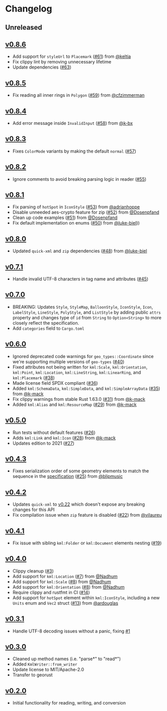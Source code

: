 # Changelog

## Unreleased

## [v0.8.6](https://github.com/georust/kml/releases/tag/v0.8.6)

- Add support for `styleUrl` to `Placemark` ([#61](https://github.com/georust/kml/pull/61)) from [@keltia](https://github.com/keltia)
- Fix clippy lint by removing unnecessary lifetime
- Update dependencies ([#63](https://github.com/georust/kml/pull/63))

## [v0.8.5](https://github.com/georust/kml/releases/tag/v0.8.5)

- Fix reading all inner rings in `Polygon` ([#59](https://github.com/georust/kml/pull/59)) from [@cfzimmerman](https://github.com/cfzimmerman)

## [v0.8.4](https://github.com/georust/kml/releases/tag/v0.8.4)

- Add error message inside `InvalidInput` ([#58](https://github.com/georust/kml/pull/58)) from [@k-bx](https://github.com/k-bx)

## [v0.8.3](https://github.com/georust/kml/releases/tag/v0.8.3)

- Fixes `ColorMode` variants by making the default `normal` ([#57](https://github.com/georust/kml/pull/57))

## [v0.8.2](https://github.com/georust/kml/releases/tag/v0.8.2)

- Ignore comments to avoid breaking parsing logic in reader ([#55](https://github.com/georust/kml/pull/55))

## [v0.8.1](https://github.com/georust/kml/releases/tag/v0.8.1)

- Fix parsing of `hotSpot` in `IconStyle` ([#53](https://github.com/georust/kml/pull/53)) from [@adrianhoppe](https://github.com/adrianhoppe)
- Disable unneeded aes-crypto feature for zip ([#52](https://github.com/georust/kml/pull/52)) from [@Dosenpfand](https://github.com/Dosenpfand)
- Clean up code examples ([#51](https://github.com/georust/kml/pull/51)) from [@Dosenpfand](https://github.com/Dosenpfand)
- Fix default implementation on enums ([#50](https://github.com/georust/kml/pull/50)) from [@luke-biel](https://github.com/luke-biel)))

## [v0.8.0](https://github.com/georust/kml/releases/tag/v0.8.0)

- Updated `quick-xml` and `zip` dependencies ([#48](https://github.com/georust/kml/pull/48)) from [@luke-biel](https://github.com/luke-biel)

## [v0.7.1](https://github.com/georust/kml/releases/tag/v0.7.1)

- Handle invalid UTF-8 characters in tag name and attributes ([#45](https://github.com/georust/kml/pull/45))

## [v0.7.0](https://github.com/georust/kml/releases/tag/v0.7.0)

- BREAKING: Updates `Style`, `StyleMap`, `BalloonStyle`, `IconStyle`, `Icon`, `LabelStyle`, `LineStyle`, `PolyStyle`, and `ListStyle` by adding public `attrs` property and changes type of `id` from `String` to `Option<String>` to more closely reflect the specification.
- Add `categories` field to `Cargo.toml`

## [v0.6.0](https://github.com/georust/kml/releases/tag/v0.6.0)

- Ignored deprecated code warnings for `geo_types::Coordinate` since we're supporting multiple versions of `geo-types` ([#40](https://github.com/georust/kml/pull/40))
- Fixed attributes not being written for `kml:Scale`, `kml:Orientation`, `kml:Point`, `kml:Location`, `kml:LineString`, `kml:LinearRing`, and `kml:Placemark`  ([#38](https://github.com/georust/kml/pull/38))
- Made license field SPDX compliant ([#36](https://github.com/georust/kml/pull/36))
- Added `kml:SchemaData`, `kml:SimpleData`, and `kml:SimpleArrayData` ([#35](https://github.com/georust/kml/pull/35)) from [@k-mack](https://github.com/k-mack)
- Fix clippy warnings from stable Rust 1.63.0 ([#31](https://github.com/georust/kml/pull/31)) from [@k-mack](https://github.com/k-mack)
- Added `kml:Alias` and `kml:ResourceMap` ([#29](https://github.com/georust/kml/pull/29)) from [@k-mack](https://github.com/k-mack)

## [v0.5.0](https://github.com/georust/kml/releases/tag/v0.5.0)

- Run tests without default features ([#26](https://github.com/georust/kml/pull/26))
- Adds `kml:Link` and `kml:Icon` ([#28](https://github.com/georust/kml/pull/28)) from [@k-mack](https://github.com/k-mack)
- Updates edition to 2021 ([#27](https://github.com/georust/kml/pull/27))

## [v0.4.3](https://github.com/georust/kml/releases/tag/v0.4.3)

- Fixes serialization order of some geometry elements to match the sequence in the [specification](http://schemas.opengis.net/kml/2.2.0/ogckml22.xsd) ([#25](https://github.com/georust/kml/pull/25)) from [@blipmusic](https://github.com/blipmusic)

## [v0.4.2](https://github.com/georust/kml/releases/tag/v0.4.2)

- Updates `quick-xml` to [v0.22](https://github.com/tafia/quick-xml/blob/master/Changelog.md#0220) which doesn't expose any breaking changes for this API
- Fix compilation issue when `zip` feature is disabled ([#22](https://github.com/georust/kml/pull/22)) from [@vilaureu](https://github.com/vilaureu)

## [v0.4.1](https://github.com/georust/kml/releases/tag/v0.4.1)

- Fix issue with sibling `kml:Folder` or `kml:Document` elements nesting ([#19](https://github.com/georust/kml/pull/19))

## [v0.4.0](https://github.com/georust/kml/releases/tag/v0.4.0)

- Clippy cleanup ([#3](https://github.com/georust/kml/pull/3))
- Add support for `kml:Location` ([#7](https://github.com/georust/kml/pull/7)) from [@Nadhum](https://github.com/Nadhum)
- Add support for `kml:Scale` ([#8](https://github.com/georust/kml/pull/8)) from [@Nadhum](https://github.com/Nadhum)
- Add support for `kml:Orientation` ([#8](https://github.com/georust/kml/pull/9)) from [@Nadhum](https://github.com/Nadhum)
- Require clippy and rustfmt in CI ([#14](https://github.com/georust/kml/pull/14))
- Add support for `hotSpot` element within `kml:IconStyle`, including a new `Units` enum and `Vec2` struct ([#13](https://github.com/georust/kml/pull/13)) from [@ardouglas](https://github.com/ardouglas)

## [v0.3.1](https://github.com/georust/kml/releases/tag/v0.3.1)

- Handle UTF-8 decoding issues without a panic, fixing [#1](https://github.com/georust/kml/issues/1)

## [v0.3.0](https://github.com/georust/kml/releases/tag/v0.3.0)

- Cleaned up method names (i.e. "parse*" to "read*")
- Added `KmlWriter::from_writer`
- Update license to MIT/Apache-2.0
- Transfer to georust

## [v0.2.0](https://github.com/georust/kml/releases/tag/v0.2.0)

- Initial functionality for reading, writing, and conversion
